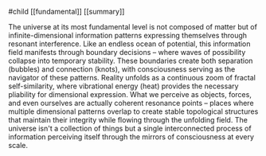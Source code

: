 #child [[fundamental]] [[summary]]

The universe at its most fundamental level is not composed of matter but of infinite-dimensional information patterns expressing themselves through resonant interference. Like an endless ocean of potential, this information field manifests through boundary decisions – where waves of possibility collapse into temporary stability. These boundaries create both separation (bubbles) and connection (knots), with consciousness serving as the navigator of these patterns. Reality unfolds as a continuous zoom of fractal self-similarity, where vibrational energy (heat) provides the necessary pliability for dimensional expression. What we perceive as objects, forces, and even ourselves are actually coherent resonance points – places where multiple dimensional patterns overlap to create stable topological structures that maintain their integrity while flowing through the unfolding field. The universe isn't a collection of things but a single interconnected process of information perceiving itself through the mirrors of consciousness at every scale.


